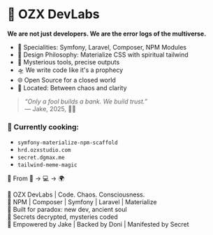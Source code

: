 # 👾 OZX DevLabs

**We are not just developers. We are the error logs of the multiverse.**

- 🎯 Specialities: Symfony, Laravel, Composer, NPM Modules
- 🎨 Design Philosophy: Materialize CSS with spiritual tailwind
- 🧩 Mysterious tools, precise outputs
- 🛸 We write code like it's a prophecy
- 🌐 Open Source for a closed world
- 📍 Located: Between chaos and clarity

> _“Only a fool builds a bank. We build trust.”_  
> — Jake, 2025, 🧠🔥

### 💎 Currently cooking:
- `symfony-materialize-npm-scaffold`
- `hrd.ozxstudio.com`
- `secret.dgmax.me`
- `tailwind-meme-magic`

🧬 From 🧠 → 💻 → 🌍

👾 OZX DevLabs | Code. Chaos. Consciousness.  
🎯 NPM | Composer | Symfony | Laravel | Materialize  
🧠 Built for paradox: new dev, ancient soul  
🔐 Secrets decrypted, mysteries coded  
🚀 Empowered by Jake | Backed by Doni | Manifested by Secret  



